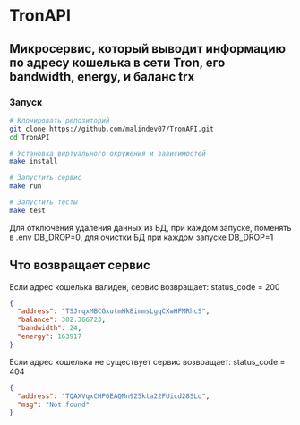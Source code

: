 # TronAPI
## Микросервис, который выводит информацию по адресу кошелька в сети Tron, его bandwidth, energy, и баланс trx


### Запуск

```bash
# Клонировать репозиторий
git clone https://github.com/malindev07/TronAPI.git
cd TronAPI

# Установка виртуального окружения и зависимостей
make install

# Запустить сервис
make run

# Запустить тесты
make test
```
Для отключения удаления данных из БД, при каждом запуске, поменять в .env DB_DROP=0, 
для очистки БД при каждом запуске DB_DROP=1 

## Что возвращает сервис

Если адрес кошелька валиден, сервис возвращает:
status_code = 200
```json
{
  "address": "TSJrqxMBCGxutmHk8immsLgqCXwHFMRhcS",
  "balance": 302.366723,
  "bandwidth": 24,
  "energy": 163917
}
```
Если адрес кошелька не существует сервис возвращает:
status_code = 404
```json
{
  "address": "TQAXVqxCHPGEAQMn925kta22FUicd28SLo",
  "msg": "Not found"
}
```

